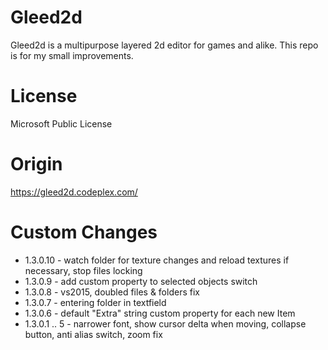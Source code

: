 # Gleed2d
Gleed2d is a multipurpose layered 2d editor for games and alike. This repo is for my small improvements.

# License
Microsoft Public License

# Origin
https://gleed2d.codeplex.com/

# Custom Changes
* 1.3.0.10 - watch folder for texture changes and reload textures if necessary, stop files locking
* 1.3.0.9 - add custom property to selected objects switch
* 1.3.0.8 - vs2015, doubled files & folders fix
* 1.3.0.7 - entering folder in textfield
* 1.3.0.6 - default "Extra" string custom property for each new Item
* 1.3.0.1 .. 5 - narrower font, show cursor delta when moving, collapse button, anti alias switch, zoom fix
